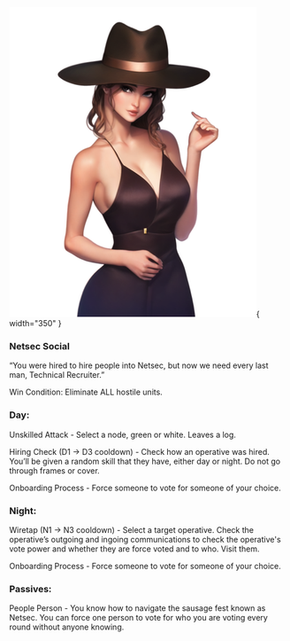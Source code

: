 ![technicalrecruiter.png](Images/technicalrecruiter.png){ width="350" }

### **Netsec Social**

“You were hired to hire people into Netsec, but now we need every last man, Technical Recruiter.”

Win Condition: Eliminate ALL hostile units.

### **Day:**

Unskilled Attack - Select a node, green or white. Leaves a log.

Hiring Check (D1 -> D3 cooldown) - Check how an operative was hired. You’ll be given a random skill that they have, either day or night. Do not go through frames or cover.

Onboarding Process - Force someone to vote for someone of your choice.

### **Night:**

Wiretap (N1 -> N3 cooldown) - Select a target operative. Check the operative’s outgoing and ingoing communications to check the operative's vote power and whether they are force voted and to who. Visit them.

Onboarding Process - Force someone to vote for someone of your choice.

### **Passives:**

People Person - You know how to navigate the sausage fest known as Netsec. You can force one person to vote for who you are voting every round without anyone knowing.